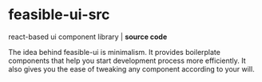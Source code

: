 # feasible-ui-src

react-based ui component library | **source code**

The idea behind feasible-ui is minimalism. It provides boilerplate components that help you start development process more efficiently. It also gives you the ease of tweaking any component according to your will.
